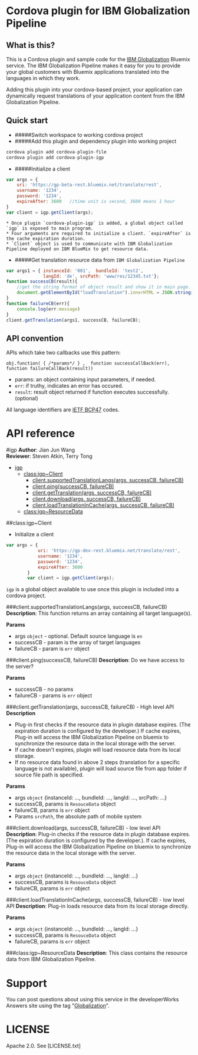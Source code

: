 Cordova plugin for IBM Globalization Pipeline
===

<!--
/*    
 * Copyright IBM Corp. 2015
 *
 * Licensed under the Apache License, Version 2.0 (the "License");
 * you may not use this file except in compliance with the License.
 * You may obtain a copy of the License at
 *
 * http://www.apache.org/licenses/LICENSE-2.0
 *
 * Unless required by applicable law or agreed to in writing, software
 * distributed under the License is distributed on an "AS IS" BASIS,
 * WITHOUT WARRANTIES OR CONDITIONS OF ANY KIND, either express or implied.
 * See the License for the specific language governing permissions and
 * limitations under the License.
 */
-->

## What is this?

This is a Cordova plugin and sample code for the
[IBM Globalization](https://www.ng.bluemix.net/docs/#services/Globalization/index.html#globalization)
Bluemix service. The IBM Globalization Pipeline makes it easy for you to provide your global customers
with Bluemix applications translated into the languages in which they work.

Adding this plugin into your cordova-based project, your application can dynamically request translations of your application content
from the IBM Globalization Pipeline.

## Quick start

* #####Switch workspace to working cordova project
* #####Add this plugin and dependency plugin into working project 
```javascript 
cordova plugin add cordova-plugin-file
cordova plugin add cordova-plugin-igp
```

* #####Initialize a client
```javascript
var args = {
    uri: 'https://gp-beta-rest.bluemix.net/translate/rest',
    username: '1234',
	password: '1234',
	expireAfter: 3600   //time unit is second, 3600 means 1 hour
}
var client = igp.getClient(args);
```
    * Once plugin `cordova-plugin-igp` is added, a global object called `igp` is exposed to main program.
    * Four arguments are required to initialize a client. `expireAfter` is the cache expiration duration.
    * `Client` object is used to communicate with IBM Globalization Pipeline deployed on IBM BlueMix to get resource data.

* #####Get translation resource data from `IBM Globalization Pipeline`
```javascript
var args1 = { instanceId: '001',  bundleId: 'test2',
              langId: 'de', srcPath: 'www/res/12345.txt'};
function successCB(result){
    //get the string format of object result and show it in main page.
    document.getElementById("loadTranslation").innerHTML = JSON.stringify(result);
}	
function failureCB(err){
	console.log(err.message)
}	
client.getTranslation(args1, successCB, failureCB);
```

## API convention 

APIs which take two callbacks use this pattern:

`obj.function( { /*params*/ } ,  function successCallBack(err), function failureCallBack(result))`

* params: an object containing input parameters, if needed.
* `err`: if truthy, indicates an error has occured.
* `result`: result object returned if function executes successfully.(optional)

All language identifiers are [IETF BCP47](http://tools.ietf.org/html/bcp47) codes.

API reference
===

#igp
**Author**: Jian Jun Wang  
**Reviewer**: Steven Atkin, Terry Tong

* [igp](#module_igp)
    * [class:igp~Client](#module_igp..Client)
        * [client.supportedTranslationLangs(args, successCB, failureCB)](#module_igp..Client#supportedTranslationLangs)
        * [client.ping(successCB, failureCB)](#module_igp..Client#ping)
        * [client.getTranslation(args, successCB, failureCB)](#module_igp..Client#getTranslation)
        * [client.download(args, successCB, failureCB)](#module_igp..Client#download)
        * [client.loadTranslationInCache(args, successCB, failureCB)](#module_igp..Client#loadTranslationInCache)
    * [class:igp~ResourceData](#module_igp..ResourceData)
	
<a name="module_igp"></a>  

<a name="module_igp..Client"></a>
##class:igp~Client
* Initialize a client
```javascript
var args = {
    		uri: 'https://gp-dev-rest.bluemix.net/translate/rest',
			username: '1234',
			password: '1234',
			expireAfter: 3600
		}
		var client = igp.getClient(args);
```
`igp` is a global object available to use once this plugin is included into a cordova project.

<a name="module_igp..Client#supportedTranslationLangs"></a>
###client.supportedTranslationLangs(args, successCB, failureCB)
**Description**: This function returns an array containing all target language(s).

**Params**

- args `object` - optional. Default source language is `en`
- successCB - param is the array of target languages
- failureCB - param is `err` object

<a name="module_igp..Client#ping"></a>
###client.ping(successCB, failureCB)
**Description**: Do we have access to the server?

**Params**

- successCB - no params
- failureCB - params is `err` object

<a name="module_igp..Client#getTranslation"></a>
###client.getTranslation(args, successCB, failureCB) - High level API
**Description**

- Plug-in first checks if the resource data in plugin database expires. (The expiration duration is configured by the developer.) If cache expires, Plug-in will access the IBM Globalization Pipeline on bluemix to synchronize the resource data in the local storage with the server.
- If cache doesn't expires, plugin will load resource data from its local storage.
- If no resource data found in above 2 steps (translation for a specific language is not available), plugin will load source file from app folder if source file path is specified.

**Params**

- args `object` {instanceId: ..., bundleId: ..., langId: ..., srcPath: ...}
- successCB, params is `ResouceData` object
- failureCB, params is `err` object
- Params `srcPath`, the absolute path of mobile system


<a name="module_igp..Client#download"></a>
###client.download(args, successCB, failureCB) - low level API
**Description**: Plug-in checks if the resource data in plugin database expires. (The expiration duration is configured by the developer.). If cache expires, Plug-in will access the IBM Globalization Pipeline on bluemix to synchronize the resource data in the local storage with the server. 

**Params**

- args `object` {instanceId: ..., bundleId: ..., langId: ...}
- successCB, params is `ResouceData` object
- failureCB, params is `err` object


<a name="module_igp..Client#loadTranslationInCache"></a>
###client.loadTranslationInCache(args, successCB, failureCB) - low level API
**Description**: Plug-in loads resource data from its local storage directly.

**Params**

- args `object` {instanceId: ..., bundleId: ..., langId: ...}
- successCB, params is `ResouceData` object
- failureCB, params is `err` object

<a name="module_igp..ResourceData"></a>
###class:igp~ResourceData
**Description**: This class contains the resource data from IBM Globalization Pipeline.




Support
===
You can post questions about using this service in the developerWorks Answers site
using the tag "[Globalization](https://developer.ibm.com/answers/topics/globalization/)".

LICENSE
===
Apache 2.0. See [LICENSE.txt]



